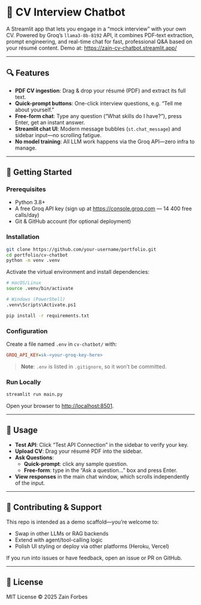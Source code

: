 # 🤖 CV Interview Chatbot

A Streamlit app that lets you engage in a “mock interview” with your own CV. Powered by Groq’s `llama3-8b-8192` API, it combines PDF‐text extraction, prompt engineering, and real-time chat for fast, professional Q&A based on your résumé content.
Demo at: https://zain-cv-chatbot.streamlit.app/

---

## 🔍 Features

- **PDF CV ingestion**: Drag & drop your résumé (PDF) and extract its full text.  
- **Quick-prompt buttons**: One-click interview questions, e.g. “Tell me about yourself.”  
- **Free-form chat**: Type any question (“What skills do I have?”), press Enter, get an instant answer.  
- **Streamlit chat UI**: Modern message bubbles (`st.chat_message`) and sidebar input—no scrolling fatigue.  
- **No model training**: All LLM work happens via the Groq API—zero infra to manage.

---

## 🚀 Getting Started

### Prerequisites

- Python 3.8+  
- A free Groq API key (sign up at https://console.groq.com — 14 400 free calls/day)  
- Git & GitHub account (for optional deployment)

### Installation

```bash
git clone https://github.com/your-username/portfolio.git
cd portfolio/cv-chatbot
python -m venv .venv
```

Activate the virtual environment and install dependencies:

```bash
# macOS/Linux
source .venv/bin/activate

# Windows (PowerShell)
.venv\Scripts\Activate.ps1

pip install -r requirements.txt
```

### Configuration

Create a file named `.env` in `cv-chatbot/` with:

```ini
GROQ_API_KEY=sk-<your-groq-key-here>
```

> **Note**: `.env` is listed in `.gitignore`, so it won’t be committed.

### Run Locally

```bash
streamlit run main.py
```

Open your browser to [http://localhost:8501](http://localhost:8501).

---

## 🎯 Usage

- **Test API**: Click “Test API Connection” in the sidebar to verify your key.  
- **Upload CV**: Drag your résumé PDF into the sidebar.  
- **Ask Questions**:  
  - **Quick-prompt**: click any sample question.  
  - **Free-form**: type in the “Ask a question…” box and press Enter.  
- **View responses** in the main chat window, which scrolls independently of the input.

---

## 🤝 Contributing & Support

This repo is intended as a demo scaffold—you’re welcome to:

- Swap in other LLMs or RAG backends  
- Extend with agent/tool-calling logic  
- Polish UI styling or deploy via other platforms (Heroku, Vercel)

If you run into issues or have feedback, open an issue or PR on GitHub.

---

## 📄 License

MIT License © 2025 Zain Forbes

